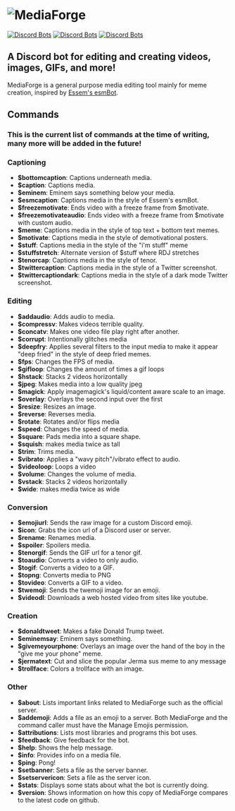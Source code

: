 # ![MediaForge](https://raw.githubusercontent.com/machineonamission/mediaforge/master/media/banner.png)
[![Discord Bots](https://top.gg/api/widget/status/780570413767983122.svg)](https://top.gg/bot/780570413767983122)
[![Discord Bots](https://top.gg/api/widget/servers/780570413767983122.svg)](https://top.gg/bot/780570413767983122)
[![Discord Bots](https://top.gg/api/widget/upvotes/780570413767983122.svg)](https://top.gg/bot/780570413767983122)
## A Discord bot for editing and creating videos, images, GIFs, and more!

MediaForge is a general purpose media editing tool mainly for meme creation, inspired by [Essem's esmBot](https://github.com/esmBot/esmBot).

## Commands
### This is the current list of commands at the time of writing, many more will be added in the future!
### Captioning
- **$bottomcaption**: Captions underneath media.
- **$caption**: Captions media.
- **$eminem**: Eminem says something below your media.
- **$esmcaption**: Captions media in the style of Essem's esmBot.
- **$freezemotivate**: Ends video with a freeze frame from $motivate.
- **$freezemotivateaudio**: Ends video with a freeze frame from $motivate with custom audio.
- **$meme**: Captions media in the style of top text + bottom text memes.
- **$motivate**: Captions media in the style of demotivational posters.
- **$stuff**: Captions media in the style of the "i'm stuff" meme
- **$stuffstretch**: Alternate version of $stuff where RDJ stretches
- **$tenorcap**: Captions media in the style of tenor.
- **$twittercaption**: Captions media in the style of a Twitter screenshot.
- **$twittercaptiondark**: Captions media in the style of a dark mode Twitter screenshot.
### Editing
- **$addaudio**: Adds audio to media.
- **$compressv**: Makes videos terrible quality.
- **$concatv**: Makes one video file play right after another.
- **$corrupt**: Intentionally glitches media
- **$deepfry**: Applies several filters to the input media to make it appear "deep fried" in the style of deep fried memes.
- **$fps**: Changes the FPS of media.
- **$gifloop**: Changes the amount of times a gif loops
- **$hstack**: Stacks 2 videos horizontally
- **$jpeg**: Makes media into a low quality jpeg
- **$magick**: Apply imagemagick's liquid/content aware scale to an image.
- **$overlay**: Overlays the second input over the first
- **$resize**: Resizes an image.
- **$reverse**: Reverses media.
- **$rotate**: Rotates and/or flips media
- **$speed**: Changes the speed of media.
- **$square**: Pads media into a square shape.
- **$squish**: makes media twice as tall
- **$trim**: Trims media.
- **$vibrato**: Applies a "wavy pitch"/vibrato effect to audio.
- **$videoloop**: Loops a video
- **$volume**: Changes the volume of media.
- **$vstack**: Stacks 2 videos horizontally
- **$wide**: makes media twice as wide
### Conversion
- **$emojiurl**: Sends the raw image for a custom Discord emoji.
- **$icon**: Grabs the icon url of a Discord user or server.
- **$rename**: Renames media.
- **$spoiler**: Spoilers media.
- **$tenorgif**: Sends the GIF url for a tenor gif.
- **$toaudio**: Converts a video to only audio.
- **$togif**: Converts a video to a GIF.
- **$topng**: Converts media to PNG
- **$tovideo**: Converts a GIF to a video.
- **$twemoji**: Sends the twemoji image for an emoji.
- **$videodl**: Downloads a web hosted video from sites like youtube.
### Creation
- **$donaldtweet**: Makes a fake Donald Trump tweet.
- **$eminemsay**: Eminem says something.
- **$givemeyourphone**: Overlays an image over the hand of the boy in the "give me your phone" meme.
- **$jermatext**: Cut and slice the popular Jerma sus meme to any message
- **$trollface**: Colors a trollface with an image.
### Other
- **$about**: Lists important links related to MediaForge such as the official server.
- **$addemoji**: Adds a file as an emoji to a server. Both MediaForge and the command caller must have the Manage Emojis permission.
- **$attributions**: Lists most libraries and programs this bot uses.
- **$feedback**: Give feedback for the bot.
- **$help**: Shows the help message.
- **$info**: Provides info on a media file.
- **$ping**: Pong!
- **$setbanner**: Sets a file as the server banner.
- **$setservericon**: Sets a file as the server icon.
- **$stats**: Displays some stats about what the bot is currently doing.
- **$version**: Shows information on how this copy of MediaForge compares to the latest code on github.